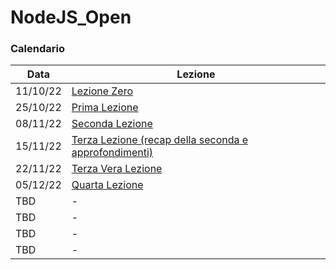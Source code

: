 # NodeJS_Open

### Calendario

| Data | Lezione |
|------|---------|
| 11/10/22 | [Lezione Zero](https://www.imdb.com/title/tt3568052/) |
| 25/10/22 | [Prima Lezione](https://github.com/CawaAlreadyTaken/NodeJS_Open/tree/main/PrimaLezione) |
| 08/11/22 | [Seconda Lezione](https://github.com/CawaAlreadyTaken/NodeJS_Open/tree/main/SecondaLezione) |
| 15/11/22 | [Terza Lezione (recap della seconda e approfondimenti)](https://github.com/CawaAlreadyTaken/NodeJS_Open/tree/main/SecondaLezione) |
| 22/11/22 | [Terza Vera Lezione](https://github.com/CawaAlreadyTaken/NodeJS_Open/tree/main/TerzaLezione) |
| 05/12/22 | [Quarta Lezione ](https://github.com/CawaAlreadyTaken/NodeJS_Open/tree/main/QuartaLezione) |
| TBD | - |
| TBD | - |
| TBD | - |
| TBD | - |
